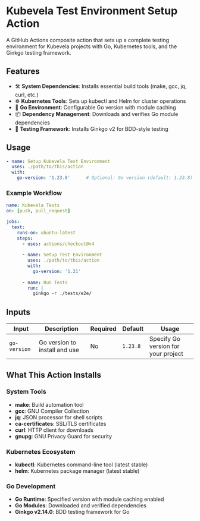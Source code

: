 # Kubevela Test Environment Setup Action

A GitHub Actions composite action that sets up a complete testing environment for Kubevela projects with Go, Kubernetes tools, and the Ginkgo testing framework.

## Features

- 🛠️ **System Dependencies**: Installs essential build tools (make, gcc, jq, curl, etc.)
- ☸️ **Kubernetes Tools**: Sets up kubectl and Helm for cluster operations
- 🐹 **Go Environment**: Configurable Go version with module caching
- 📦 **Dependency Management**: Downloads and verifies Go module dependencies
- 🧪 **Testing Framework**: Installs Ginkgo v2 for BDD-style testing

## Usage

```yaml
- name: Setup Kubevela Test Environment
  uses: ./path/to/this/action
  with:
    go-version: '1.23.8'      # Optional: Go version (default: 1.23.8)
```

### Example Workflow

```yaml
name: Kubevela Tests
on: [push, pull_request]

jobs:
  test:
    runs-on: ubuntu-latest
    steps:
      - uses: actions/checkout@v4
      
      - name: Setup Test Environment
        uses: ./path/to/this/action
        with:
          go-version: '1.21'
          
      - name: Run Tests
        run: |
          ginkgo -r ./tests/e2e/
```

## Inputs

| Input | Description | Required | Default | Usage |
|-------|-------------|----------|---------|-------|
| `go-version` | Go version to install and use | No | `1.23.8` | Specify Go version for your project |

## What This Action Installs

### System Tools
- **make**: Build automation tool
- **gcc**: GNU Compiler Collection
- **jq**: JSON processor for shell scripts
- **ca-certificates**: SSL/TLS certificates
- **curl**: HTTP client for downloads
- **gnupg**: GNU Privacy Guard for security

### Kubernetes Ecosystem
- **kubectl**: Kubernetes command-line tool (latest stable)
- **helm**: Kubernetes package manager (latest stable)

### Go Development
- **Go Runtime**: Specified version with module caching enabled
- **Go Modules**: Downloaded and verified dependencies
- **Ginkgo v2.14.0**: BDD testing framework for Go